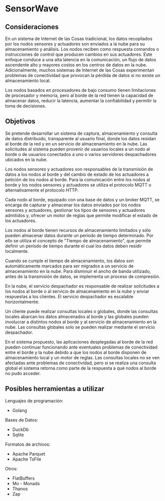 # SensorWave

## Consideraciones

En un sistema de Internet de las Cosas tradicional, los datos recopilados por los nodos sensores y actuadores son enviados a la nube para su almacenamiento y análisis. Los nodos reciben como respuesta comandos o instrucciones de control que producen cambios en sus actuadores. Este enfoque conduce a una alta latencia en la comunicación, un flujo de datos ascendente alto y mayores costos en los centros de datos en la nube. Adicionalmente, muchos sistemas de Internet de las Cosas experimentan problemas de conectividad que provocan la pérdida de datos si no existe un almacenamiento local.

Los nodos basados en procesadores de bajo consumo tienen limitaciones de procesador y memoria, pero al borde de la red tienen la capacidad de almacenar datos, reducir la latencia, aumentar la confiabilidad y permitir la toma de decisiones.

## Objetivos

Se pretende desarrollar un sistema de captura, almacenamiento y consulta de datos distribuido, transparente al usuario final, donde los datos residan al borde de la red y en un servicio de almacenamiento en la nube. Las solicitudes al sistema pueden provenir de usuarios locales a un nodo al borde o de usuarios conectados a uno o varios servidores despachadores ubicados en la nube. 

Los nodos sensores y actuadores son responsables de la transmisión de datos a los nodos al borde y del cambio de estado de los actuadores a petición de los nodos al borde. Para la comunicación entre los nodos al borde y los nodos sensores y actuadores se utiliza el protocolo MQTT o alternativamente el protocolo HTTP.

Cada nodo al borde, equipado con una base de datos y un broker MQTT, se encarga de capturar y almacenar los datos enviados por los nodos sensores y actuadores, gestionar los tipos de sensores y actuadores admitidos y, ofrecer un motor de reglas que permite modificar el estado de los actuadores.

Los nodos al borde tienen recursos de almacenamiento limitados y sólo pueden almacenar datos durante un período de tiempo determinado. Por ello se utiliza el concepto de "Tiempo de almacenamiento", que permite definir un período de tiempo durante el cual los datos deben residir localmente.

Cuando se cumple el tiempo de almacenamiento, los datos son automáticamente marcados para ser migrados a un servicio de almacenamiento en la nube. Para disminuir el ancho de banda utilizado, antes de la transmisión de datos, se implementa un proceso de compresión.

En la nube, el servicio despachador es responsable de realizar solicitudes a los nodos al borde o al servicio de almacenamiento en la nube y enviar respuestas a los clientes. El servicio despachador es escalable horizontalmente.

Un cliente puede realizar consultas locales o globales, donde las consultas locales abarcan los datos almacenados al borde y las globales pueden involucrar a distintos nodos al borde y al servicio de almacenamiento en la nube. Las consultas globales solo se pueden realizar mediante el servicio despachador.

En el sistema propuesto, las aplicaciones desplegadas al borde de la red pueden continuar funcionando ante eventuales problemas de conectividad entre el borde y la nube debido a que los nodos al borde disponen de almacenamiento local y un motor de reglas. Las consultas locales no se ven afectadas ante problemas de conectividad, pero si se realiza una consulta global el sistema retorna como parte de la respuesta a qué nodos al borde no pudo acceder.

## Posibles herramientas a utilizar

Lenguajes de programación:

- Golang

Bases de Datos:

- DuckDb
- Sqlite

Formatos de archivos:

- Apache Parquet
- Apache TsFile

Otros:

- FlatBuffers
- Mo - Monads
- Thanos
- Zap

